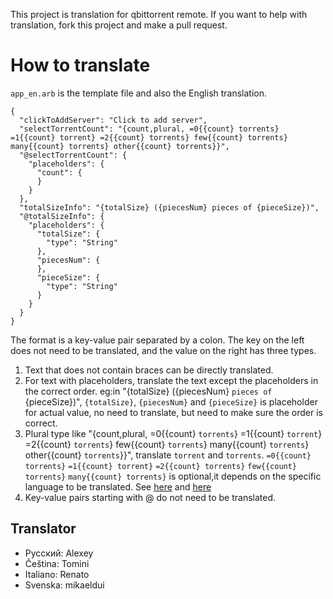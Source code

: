 This project is translation for qbittorrent remote. If you want to help with translation, fork this project and make a pull request.

# How to translate
`app_en.arb` is the template file and also the English translation. 
```
{
  "clickToAddServer": "Click to add server",
  "selectTorrentCount": "{count,plural, =0{{count} torrents} =1{{count} torrent} =2{{count} torrents} few{{count} torrents} many{{count} torrents} other{{count} torrents}}",
  "@selectTorrentCount": {
    "placeholders": {
      "count": {
      }
    }
  },
  "totalSizeInfo": "{totalSize} ({piecesNum} pieces of {pieceSize})",
  "@totalSizeInfo": {
    "placeholders": {
      "totalSize": {
        "type": "String"
      },
      "piecesNum": {
      },
      "pieceSize": {
        "type": "String"
      }
    }
  }
}
```
The format is a key-value pair separated by a colon. The key on the left does not need to be translated, and the value on the right has three types. 
1. Text that does not contain braces can be directly translated.
2. For text with placeholders, translate the text except the placeholders in the correct order. eg:in "{totalSize} ({piecesNum} `pieces of` {pieceSize})", `{totalSize}`, `{piecesNum}` and `{pieceSize}` is placeholder for actual value, no need to translate, but need to make sure the order is correct. 
3. Plural type like "{count,plural, =0{{count} `torrents`} =1{{count} `torrent`} =2{{count} `torrents`} few{{count} `torrents`} many{{count} `torrents`} other{{count} `torrents`}}", translate `torrent` and `torrents`. `=0{{count} torrents}` `=1{{count} torrent}` `=2{{count} torrents}` `few{{count} torrents}` `many{{count} torrents}` is optional,it depends on the specific language to be translated. See [here](https://localizely.com/language-plural-rules/) and [here](https://docs.google.com/document/d/10e0saTfAv32OZLRmONy866vnaw0I2jwL8zukykpgWBc/edit#heading=h.yfh1gyd78g7g) 
4. Key-value pairs starting with @ do not need to be translated.

## Translator
- Pусский: Alexey
- Čeština: Tomini
- Italiano: Renato
- Svenska: mikaeldui
